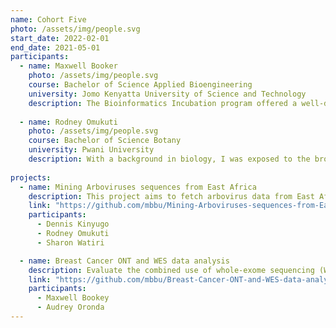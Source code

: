 ```yaml
---
name: Cohort Five
photo: /assets/img/people.svg
start_date: 2022-02-01
end_date: 2021-05-01
participants:
  - name: Maxwell Booker
    photo: /assets/img/people.svg
    course: Bachelor of Science Applied Bioengineering
    university: Jomo Kenyatta University of Science and Technology
    description: The Bioinformatics Incubation program offered a well-detailed introduction to Bioinformatics. Interacting with successful scientists has motivated me to keep moving forward as a scientist. This program has been a great learning experience, the skills I have gained can attest to the expectations I had at the beginning, and the tools and resources are all up to date and easily accessible. The hands-free approach to teaching has allowed me to work within an HPC, understand some Programming languages, and Making use of Biological Databases, and so on. I have also learned how to communicate effectively, work in a team collaboratively, exchange ideas, and gain new insights from my supervisors and colleagues. I did a mini-project on the analysis of data Sequenced using Next Generation Sequencing Techniques in which I applied most of the above skills. Working on this project was an opportunity for me to obtain a hands-on experience in NGS data analysis. I would like to thank everyone who participated in creating this opportunity, it is a door to career growth for young scientists in the future and a wonderful program with no faults. I thank Dr. Caleb Kibet, Ruth Nanjala, Pauline Karega, and other trainers for their dedication to training and mentoring us.
    
  - name: Rodney Omukuti
    photo: /assets/img/people.svg
    course: Bachelor of Science Botany
    university: Pwani University
    description: With a background in biology, I was exposed to the broad disciplines of plant and animal sciences which endowed me with theoretical understanding and practical skills in routine microbiology, genetics, and molecular biology. I consequently developed a passion for these fields and invested time in online courses on bioinformatics e.g., Introduction to Linux for Biologists (Future Learn), and Introduction to R among others, which made me apply for the Bioinformatics Internship and Incubation Program at ICIPE. The program is well structured offering a good mastery of concepts, personal and professional growth, hands-on experience through mini-projects, and scientific communication. Following the engagements during the internship, I have resolved to pursue a career utilizing genomic approaches to understand and conserve the environment and biodiversity. Many thanks to the organizers, trainers, and the MBBU at large.
    
projects:
  - name: Mining Arboviruses sequences from East Africa
    description: This project aims to fetch arbovirus data from East Africa and analyze trends by mapping the sequence data and research interest.
    link: "https://github.com/mbbu/Mining-Arboviruses-sequences-from-East-Africa"
    participants:
      - Dennis Kinyugo
      - Rodney Omukuti
      - Sharon Watiri

  - name: Breast Cancer ONT and WES data analysis
    description: Evaluate the combined use of whole-exome sequencing (WES) and nanopore sequencing to comprehensively screen for BRCA1/2 germline mutations.
    link: "https://github.com/mbbu/Breast-Cancer-ONT-and-WES-data-analysis"
    participants:
      - Maxwell Bookey
      - Audrey Oronda
---
```

